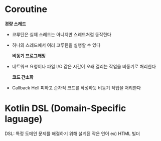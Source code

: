 # Coroutine

**경량 스레드**

- 코루틴은 실제 스레드는 아니지만 스레드처럼 동작한다
- 하나의 스레드에서 여러 코루틴을 실행할 수 있다

  **비동기 프로그래밍**

- 네트워크 요청이나 파일 I/O 같은 시간이 오래 걸리는 작업을 비동기로 처리한다

  **코드 간소화**

- Callback Hell 피하고 순차적 코드를 작성하듯 비동기 작업을 처리한다

# Kotlin DSL (Domain-Specific laguage)

DSL: 특정 도메인 문제를 해결하기 위해 설계된 작은 언어
ex) HTML 빌더
